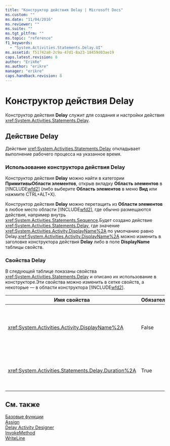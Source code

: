 ```yaml
---
title: "Конструктор действия Delay | Microsoft Docs"
ms.custom: ""
ms.date: "11/04/2016"
ms.reviewer: ""
ms.suite: ""
ms.tgt_pltfrm: ""
ms.topic: "reference"
f1_keywords: 
  - "System.Activities.Statements.Delay.UI"
ms.assetid: f51742a8-2c9a-47d1-8a23-18459d03ae19
caps.latest.revision: 8
author: "ErikRe"
ms.author: "erikre"
manager: "erikre"
caps.handback.revision: 8
---
```

# Конструктор действия Delay
Конструктор действия **Delay** служит для создания и настройки действия <xref:System.Activities.Statements.Delay>.  
  
## Действие Delay  
 Действие <xref:System.Activities.Statements.Delay> откладывает выполнение рабочего процесса на указанное время.  
  
### Использование конструктора действия Delay  
 Конструктор действия **Delay** можно найти в категории **ПримитивыОбласти элементов**, открыв вкладку **Область элементов** в [!INCLUDE[wfd2](../workflow-designer/includes/wfd2_md.md)] \(либо выберите **Область элементов** в меню **Вид** или нажмите CTRL\+ALT\+X\).  
  
 Конструктор действия **Delay** можно перетащить из **Области элементов** в любое место области [!INCLUDE[wfd2](../workflow-designer/includes/wfd2_md.md)], где обычно размещаются действия, например внутрь <xref:System.Activities.Statements.Sequence>.Будет создано действие <xref:System.Activities.Statements.Delay>, где значение <xref:System.Activities.Activity.DisplayName%2A> по умолчанию равно Delay.<xref:System.Activities.Activity.DisplayName%2A> можно изменить в заголовке конструктора действия **Delay** либо в поле **DisplayName** таблицы свойств.  
  
### Свойства Delay  
 В следующей таблице показаны свойства <xref:System.Activities.Statements.Delay> и описано их использование в конструкторе.Эти свойства можно изменить в сетке свойств, а некоторые ― в области конструктора [!INCLUDE[wfd2](../workflow-designer/includes/wfd2_md.md)].  
  
|Имя свойства|Обязательно|Использование|  
|------------------|-----------------|-------------------|  
|<xref:System.Activities.Activity.DisplayName%2A>|False|Понятное имя действия <xref:System.Activities.Statements.Delay>.Значение по умолчанию — Delay.Несмотря на то, что значение <xref:System.Activities.Activity.DisplayName%2A> не является обязательным, его все же лучше использовать.|  
|<xref:System.Activities.Statements.Delay.Duration%2A>|True|Период времени, на который задерживается выполнение рабочего процесса.Это свойство задается в таблице свойств.Введите литерал <xref:System.TimeSpan> в формате 00:00:00 или выражение Visual Basic для указания периода времени.|  
  
## См. также  
 [Базовые функции](../workflow-designer/primitives-activity-designers.md)   
 [Assign](../workflow-designer/assign-activity-designer.md)   
 [Delay Activity Designer](../workflow-designer/delay-activity-designer.md)   
 [InvokeMethod](../workflow-designer/invokemethod-activity-designer.md)   
 [WriteLine](../workflow-designer/writeline-activity-designer.md)